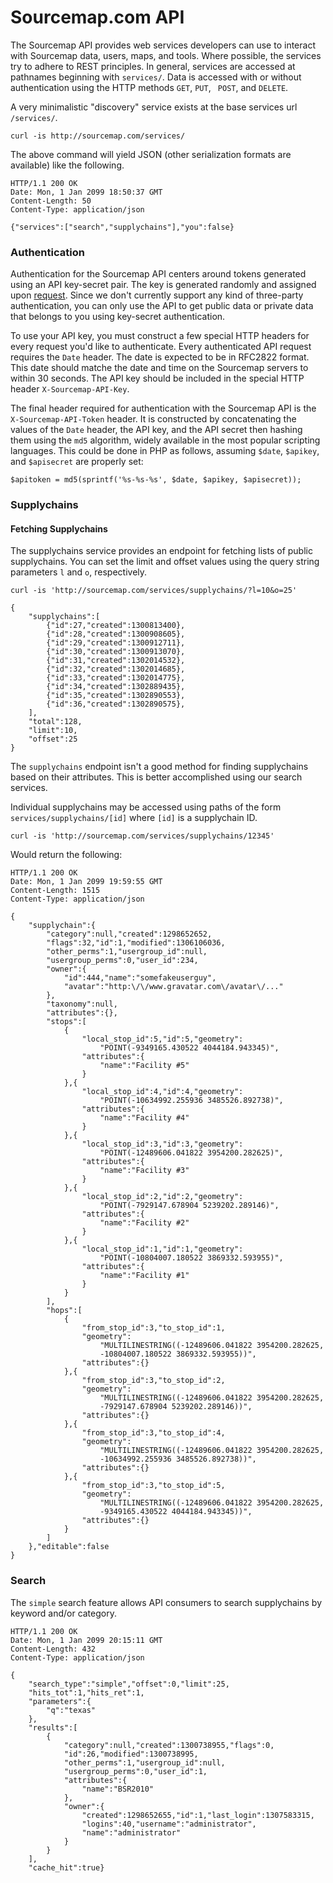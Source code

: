 # Sourcemap.com API

The Sourcemap API provides web services developers can use to interact with Sourcemap data, users, maps, and tools. Where possible, the services try to adhere to REST principles. In general, services are accessed at pathnames beginning with `services/`. Data is accessed with or without authentication using the HTTP methods `GET`, `PUT`, `
POST`, and `DELETE`.

A very minimalistic "discovery" service exists at the base services url `/services/`.

	curl -is http://sourcemap.com/services/ 

The above command will yield JSON (other serialization formats are available) like the following. 

	HTTP/1.1 200 OK
	Date: Mon, 1 Jan 2099 18:50:37 GMT
	Content-Length: 50
	Content-Type: application/json

	{"services":["search","supplychains"],"you":false}

### Authentication

Authentication for the Sourcemap API centers around tokens generated using an API key-secret pair. The key is generated randomly and assigned upon [request][1]. Since we don't currently support any kind of three-party authentication, you can only use the API to get public data or private data that belongs to you using key-secret authentication. 

To use your API key, you must construct a few special HTTP headers for every request you'd like to authenticate. Every authenticated API request requires the `Date` header. The date is expected to be in RFC2822 format. This date should matche the date and time on the Sourcemap servers to within 30 seconds. The API key should be included in the special HTTP header `X-Sourcemap-API-Key`. 

The final header required for authentication with the Sourcemap API is the ` X-Sourcemap-API-Token` header. It is constructed by concatenating the values of the `Date` header, the API key, and the API secret then hashing them using the `md5` algorithm, widely available in the most popular scripting languages. This could be done in PHP as follows, assuming `$date`, `$apikey`, and `$apisecret` are properly set: 

	$apitoken = md5(sprintf('%s-%s-%s', $date, $apikey, $apisecret));
 
### Supplychains

#### Fetching Supplychains

The supplychains service provides an endpoint for fetching lists of public supplychains. You can set the limit and offset values using the query string parameters `l` and `o`, respectively. 

	curl -is 'http://sourcemap.com/services/supplychains/?l=10&o=25'

	{
	    "supplychains":[
	        {"id":27,"created":1300813400},
	        {"id":28,"created":1300908605},
	        {"id":29,"created":1300912711},
	        {"id":30,"created":1300913070},
	        {"id":31,"created":1302014532},
	        {"id":32,"created":1302014685},
	        {"id":33,"created":1302014775},
	        {"id":34,"created":1302889435},
	        {"id":35,"created":1302890553},
	        {"id":36,"created":1302890575},
	    ],
	    "total":128,
	    "limit":10,
	    "offset":25
	}
 
The `supplychains` endpoint isn't a good method for finding supplychains based on their attributes. This is better accomplished using our search services.

Individual supplychains may be accessed using paths of the form `services/supplychains/[id]` where `[id]` is a supplychain ID.

	curl -is 'http://sourcemap.com/services/supplychains/12345'
 
Would return the following:

	HTTP/1.1 200 OK
	Date: Mon, 1 Jan 2099 19:59:55 GMT
	Content-Length: 1515
	Content-Type: application/json

	{
	    "supplychain":{
	        "category":null,"created":1298652652,
	        "flags":32,"id":1,"modified":1306106036,
	        "other_perms":1,"usergroup_id":null,
	        "usergroup_perms":0,"user_id":234,
	        "owner":{
	            "id":444,"name":"somefakeuserguy",
	            "avatar":"http:\/\/www.gravatar.com\/avatar\/..."
	        },
	        "taxonomy":null,
	        "attributes":{},
	        "stops":[
	            {
	                "local_stop_id":5,"id":5,"geometry":
	                    "POINT(-9349165.430522 4044184.943345)",
	                "attributes":{
	                    "name":"Facility #5"
	                }
	            },{
	                "local_stop_id":4,"id":4,"geometry":
	                    "POINT(-10634992.255936 3485526.892738)",
	                "attributes":{
	                    "name":"Facility #4"
	                }
	            },{
	                "local_stop_id":3,"id":3,"geometry":
	                    "POINT(-12489606.041822 3954200.282625)",
	                "attributes":{
	                    "name":"Facility #3"
	                }
	            },{
	                "local_stop_id":2,"id":2,"geometry":
	                    "POINT(-7929147.678904 5239202.289146)",
	                "attributes":{
	                    "name":"Facility #2"
	                }
	            },{
	                "local_stop_id":1,"id":1,"geometry":
	                    "POINT(-10804007.180522 3869332.593955)",
	                "attributes":{
	                    "name":"Facility #1"
	                }
	            }
	        ],
	        "hops":[
	            {
	                "from_stop_id":3,"to_stop_id":1,
	                "geometry":
	                    "MULTILINESTRING((-12489606.041822 3954200.282625,
	                    -10804007.180522 3869332.593955))",
	                "attributes":{}
	            },{
	                "from_stop_id":3,"to_stop_id":2,
	                "geometry":
	                    "MULTILINESTRING((-12489606.041822 3954200.282625,
	                    -7929147.678904 5239202.289146))",
	                "attributes":{}
	            },{
	                "from_stop_id":3,"to_stop_id":4,
	                "geometry":
	                    "MULTILINESTRING((-12489606.041822 3954200.282625,
	                    -10634992.255936 3485526.892738))",
	                "attributes":{}
	            },{
	                "from_stop_id":3,"to_stop_id":5,
	                "geometry":
	                    "MULTILINESTRING((-12489606.041822 3954200.282625,
	                    -9349165.430522 4044184.943345))",
	                "attributes":{}
	            }
	        ]
	    },"editable":false
	}
 
### Search

The `simple` search feature allows API consumers to search supplychains by keyword and/or category.

	HTTP/1.1 200 OK
	Date: Mon, 1 Jan 2099 20:15:11 GMT
	Content-Length: 432
	Content-Type: application/json

	{
	    "search_type":"simple","offset":0,"limit":25,
	    "hits_tot":1,"hits_ret":1,
	    "parameters":{
	        "q":"texas"
	    },
	    "results":[
	        {
	            "category":null,"created":1300738955,"flags":0,
	            "id":26,"modified":1300738995,
	            "other_perms":1,"usergroup_id":null,
	            "usergroup_perms":0,"user_id":1,
	            "attributes":{
	                "name":"BSR2010"
	            },
	            "owner":{
	                "created":1298652655,"id":1,"last_login":1307583315,
	                "logins":40,"username":"administrator",
	                "name":"administrator"
	            }
	        }
	    ],
	    "cache_hit":true}

[1]: mailto:api@sourcemap.com
